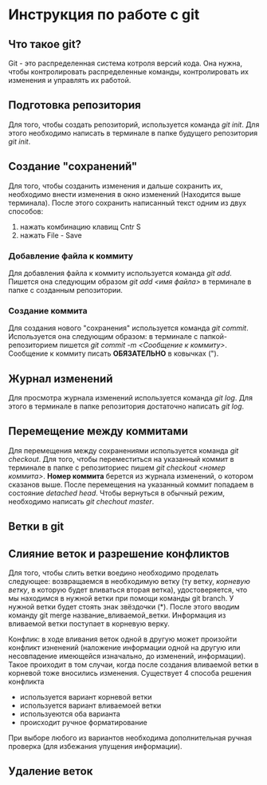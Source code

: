 # Инструкция по работе с git

## Что такое git? 

Git - это распределенная система котроля версий кода. Она нужна, чтобы контролировать распределенные команды, контролировать их изменения и управлять их работой. 

## Подготовка репозитория

Для того, чтобы создать репозиторий, используется команда *git init*. Для этого необходимо написать в терминале в папке будущего репозитория *git init*.

## Создание "сохранений"

Для того, чтобы созданить изменения и дальше сохранить их, необходимо внести изменения в окно изменений (Находится выше терминала). После этого сохранить написанный текст одним из двух способов:
1. нажать комбинацию клавищ Cntr S
2. нажать File - Save 

### Добавление файла к коммиту

Для добавления файла к коммиту используется команда *git add*. Пишется она следующим образом *git add <имя файла>* в терминале в папке с созданным репозитории.

### Создание коммита

Для создания нового "сохранения" используется команда *git commit*. Используется она следующим образом: в терминале с папкой-репозиторием пишется *git commit -m <Сообщение к коммиту>*. Сообщение к коммиту писать **ОБЯЗАТЕЛЬНО** в ковычках (").

## Журнал изменений

Для просмотра журнала изменений используется команда *git log*. Для этого в терминале в папке репозитория достаточно написать *git log*.

## Перемещение между коммитами 

Для перемещения между сохранениями используется команда *git checkout*. Для того, чтобы переместиться на указанный коммит в терминале в папке с репозиториес пишем *git checkout <номер коммита>*. **Номер коммита** берется из журнала изменений, о котором сказанов выше. После перемещения на указанный коммит попадаем в состояние *detached head*. Чтобы вернуться в обычный режим, необходимо написать *git chechout master*.

## Ветки в git

## Слияние веток и разрешение конфликтов

Для того, чтобы слить ветки воедино необходимо проделать следующее: возвращаемся в необходимую ветку (ту ветку, *корневую ветку*, в которую будет вливаться вторая ветка), удостоверяется, что мы находимся в нужной ветки при помощи команды git branch. У нужной ветки будет стоять знак звёздочки (*). После этого вводим команду git merge название_вливаемой_ветки. Информация из вливаемой ветки поступает в корневую верку. 

Конфлик: в ходе вливания веток одной в другую может произойти конфликт изненений (наложение информации одной на другую или несовпадение имеющейся изначально, до изменений, информации). Такое проиходит в том случаи, когда после создания вливаемой ветки в корневой тоже вносились изменения. 
Существует 4 способа решения конфликта
* используется вариант корневой ветки
* используется вариант вливаемоей ветки
* используеются оба варианта
* происходит ручное форматирование

При выборе любого из вариантов необходима дополнительная ручная проверка (для избежания упущения информации).

## Удаление веток